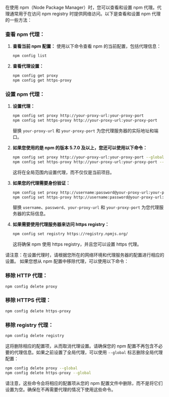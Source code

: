 在使用 npm（Node Package Manager）时，您可以查看和设置 npm 代理。代理通常用于在访问 npm registry 时提供网络访问。以下是查看和设置 npm 代理的一些方法：

### 查看 npm 代理：

1. **查看当前 npm 配置：**
   使用以下命令查看 npm 的当前配置，包括代理信息：
   ```bash
   npm config list
   ```

2. **查看代理设置：**
   ```bash
   npm config get proxy
   npm config get https-proxy
   ```

### 设置 npm 代理：

1. **设置代理：**
   ```bash
   npm config set proxy http://your-proxy-url:your-proxy-port
   npm config set https-proxy http://your-proxy-url:your-proxy-port
   ```

   替换 `your-proxy-url` 和 `your-proxy-port` 为您代理服务器的实际地址和端口。

2. **如果您使用的是 npm 的版本 5.7.0 及以上，您还可以使用以下命令：**
   ```bash
   npm config set proxy http://your-proxy-url:your-proxy-port --global
   npm config set https-proxy http://your-proxy-url:your-proxy-port --global
   ```

   这将在全局范围内设置代理，而不仅仅是当前项目。

3. **如果您的代理需要身份验证：**
   ```bash
   npm config set proxy http://username:password@your-proxy-url:your-proxy-port
   npm config set https-proxy http://username:password@your-proxy-url:your-proxy-port
   ```

   替换 `username`、`password`、`your-proxy-url` 和 `your-proxy-port` 为您代理服务器的实际信息。

4. **如果需要使用代理服务器来访问 https registry：**
   ```bash
   npm config set registry https://registry.npmjs.org/
   ```

   这将确保 npm 使用 https registry，并且您可以设置 https 代理。

请注意：在设置代理时，请根据您所在的网络环境和代理服务器的配置进行相应的设置。
如果您想从 npm 配置中移除代理，可以使用以下命令：

### 移除 HTTP 代理：

```bash
npm config delete proxy
```

### 移除 HTTPS 代理：

```bash
npm config delete https-proxy
```

### 移除 registry 代理：

```bash
npm config delete registry
```

这将删除相应的配置项，从而取消代理设置。请确保您的 npm 配置不再包含不必要的代理信息。如果之前设置了全局代理，可以使用 `--global` 标志删除全局代理配置：

```bash
npm config delete proxy --global
npm config delete https-proxy --global
```

请注意，这些命令会将相应的配置项从您的 npm 配置文件中删除，而不是将它们设置为空。确保在不再需要代理的情况下使用这些命令。